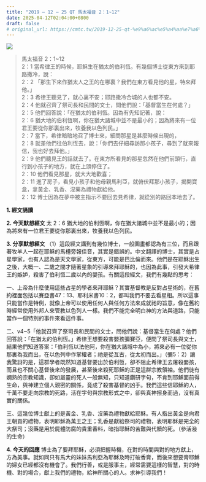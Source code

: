 ```yaml
---
title: "2019 – 12 – 25 QT 馬太福音 2：1~12"
date: 2025-04-12T02:04:00+0800
draft: false
# original_url: https://cmtc.tw/2019-12-25-qt-%e9%a6%ac%e5%a4%aa%e7%a6%8f%e9%9f%b3-2%ef%bc%9a112
---
```


![](/images/qt.jpg)
> 馬太福音 2：1\~12  
> 2：1 當希律王的時候，耶穌生在猶太的伯利恆。有幾個博士從東方來到耶路撒冷，說：  
> 2：2 「那生下來作猶太人之王的在哪裏？我們在東方看見他的星，特來拜他。」  
> 2：3 希律王聽見了，就心裏不安；耶路撒冷合城的人也都不安。  
> 2：4 他就召齊了祭司長和民間的文士，問他們說：「基督當生在何處？」  
> 2：5 他們回答說：「在猶太的伯利恆。因為有先知記著，說：  
> 2：6 猶大地的伯利恆啊，你在猶大諸城中並不是最小的；因為將來有一位君王要從你那裏出來，牧養我以色列民。」  
> 2：7 當下，希律暗暗地召了博士來，細問那星是甚麼時候出現的，  
> 2：8 就差他們往伯利恆去，說：「你們去仔細尋訪那小孩子，尋到了就來報信，我也好去拜他。」  
> 2：9 他們聽見王的話就去了。在東方所看見的那星忽然在他們前頭行，直行到小孩子的地方，就在上頭停住了。  
> 2：10 他們看見那星，就大大地歡喜；  
> 2：11 進了房子，看見小孩子和他母親馬利亞，就俯伏拜那小孩子，揭開寶盒，拿黃金、乳香、沒藥為禮物獻給他。  
> 2：12 博士因為在夢中被主指示不要回去見希律，就從別的路回本地去了。

**1. 經文誦讀**

**2.  今天默想經文**
太 2：6 猶大地的伯利恆啊，你在猶大諸城中並不是最小的；因為將來有一位君王要從你那裏出來，牧養我以色列民。

**3. 分享默想經文**
（1）這段經文講到有幾位博士，一般圖畫都認為有三位，而且跟著牧羊人一起在耶穌的馬槽旁報佳音，其實是錯誤的。中文翻譯的博士，其實是占星學家，也有人認為是天文學家，從東方，可能是巴比倫而來。他們是在耶穌出生之後，大概一、二歲之間才隨著星象的引導來拜耶穌的，也因為此事，引發大希律王的嫉妒，殺害了伯利恆二歲以內的嬰孩。有關這段經文，我們有幾點的思考：

一、上帝為什麼使用這些占星的學者來拜耶穌？其實基督教是反對占星術的，在舊約裡面包括以賽亞書47：13、耶利米書10：2，都叫我們不要去看星相。所以這事只能當作是特例，就像上帝可以使用任何人與任何方法來成就祂的旨意，像在舊約時經常使用外邦人來管教以色列人一樣。我們不能完全明白神的方法與道路，只能當作一個特別的事件來看這件事。

二、v4\~5「他就召齊了祭司長和民間的文士，問他們說：基督當生在何處？他們回答說：「在猶太的伯利恆。」希律王想要殺害嬰孩彌賽亞，便問了祭司長與文士，結果他們知道答案：「伯利恆以法他阿，你在猶大諸城中為小，將來必有一位從你那裏為我而出，在以色列中作掌權者；祂是從亙古，從太初而出。」（彌5：2）讓我驚訝的是，這群學者既然知道基督要出於伯利恆，卻不阻止希律王去屠殺嬰孩，而且也不關心基督後來的發展，甚至後來殺死耶穌的正是這群宗教領袖。他們徒有嫻熟的宗教知識，卻如屬靈的死人一般無知，只知道鑽研字句，不肯到耶穌面前得生命，與神建立個人親密的關係，竟成了殺害基督的凶手。我們這些信耶穌的人，千萬不要走向宗教的死路，活在字句與宗教形式之中，卻與真神擦身而過，沒有真實的關係。

三、這幾位博士獻上的是黃金、乳香、沒藥為禮物獻給耶穌。有人指出黃金是向君王朝貢的禮物，表明耶穌為萬王之王；乳香是獻給祭司的禮物，表明耶穌是完全的大祭司；沒藥是用於屍體防腐的貴重香料，暗指耶穌的苦難與代贖的死。（參活潑的生命）

**4. 今天的回應**
博士為了要拜耶穌，必須把握時機，在對的時間與對的地方獻上，方為美事。就如同只有馬大的妹妹馬利亞為耶穌及時打破香膏，而後來想要膏耶穌的婦女已經都沒有機會了。我們行善，或是服事主，經常需要這樣的智慧，對的時機、對的場合，獻上我們的禮物，給神所關心的人。求神引導我們！
